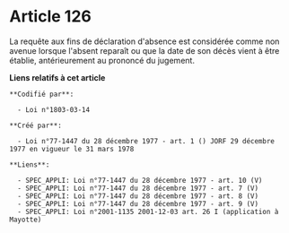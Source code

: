 # Article 126

La requête aux fins de déclaration d'absence est considérée comme non avenue lorsque l'absent reparaît ou que la date de son
décès vient à être établie, antérieurement au prononcé du jugement.

**Liens relatifs à cet article**

	**Codifié par**:

	  - Loi n°1803-03-14

	**Créé par**:

	  - Loi n°77-1447 du 28 décembre 1977 - art. 1 () JORF 29 décembre 1977 en vigueur le 31 mars 1978

	**Liens**:

	  - SPEC_APPLI: Loi n°77-1447 du 28 décembre 1977 - art. 10 (V)
	  - SPEC_APPLI: Loi n°77-1447 du 28 décembre 1977 - art. 7 (V)
	  - SPEC_APPLI: Loi n°77-1447 du 28 décembre 1977 - art. 8 (V)
	  - SPEC_APPLI: Loi n°77-1447 du 28 décembre 1977 - art. 9 (V)
	  - SPEC_APPLI: Loi n°2001-1135 2001-12-03 art. 26 I (application à Mayotte)
